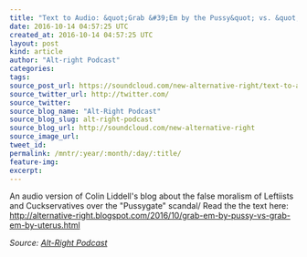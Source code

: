 ```yaml
---
title: "Text to Audio: &quot;Grab &#39;Em by the Pussy&quot; vs. &quot;Grab &#39;Em by the Uterus:"
date: 2016-10-14 04:57:25 UTC
created_at: 2016-10-14 04:57:25 UTC
layout: post
kind: article
author: "Alt-right Podcast"
categories: 
tags: 
source_post_url: https://soundcloud.com/new-alternative-right/text-to-audio-grab-em-by-the-pussy-vs-grab-em-by-the-uterus
source_twitter_url: http://twitter.com/
source_twitter: 
source_blog_name: "Alt-Right Podcast"
source_blog_slug: alt-right-podcast
source_blog_url: http://soundcloud.com/new-alternative-right
source_image_url: 
tweet_id:
permalink: /mntr/:year/:month/:day/:title/
feature-img: 
excerpt:
---
```

An audio version of Colin Liddell's blog about the false moralism of Leftiists and Cuckservatives over the "Pussygate" scandal/ Read the the text here: http://alternative-right.blogspot.com/2016/10/grab-em-by-pussy-vs-grab-em-by-uterus.html<div class="">
    <i>Source: <a href="http://soundcloud.com/new-alternative-right">Alt-Right Podcast</a></i>
</div>
